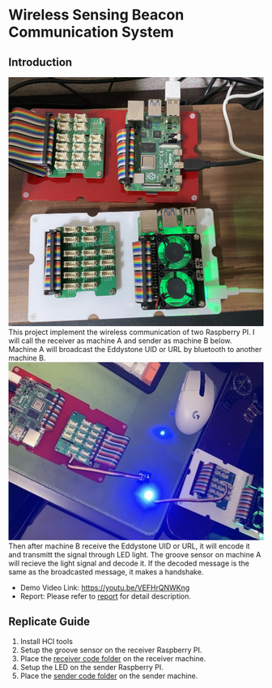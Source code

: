 # Wireless Sensing Beacon Communication System
## Introduction
![machines](images/machines.jpg)
This project implement the wireless communication of two Raspberry PI. I will call the receiver as machine A and sender as machine B below.  
Machine A will broadcast the Eddystone UID or URL by bluetooth to another machine B.
![machines](images/comm.jpg)
Then after machine B receive the Eddystone UID or URL, it will encode it and transmitt the signal through LED light. The groove sensor on machine A will recieve the light signal and decode it. If the decoded message is the same as the broadcasted message, it makes a handshake.
  
- Demo Video Link: https://youtu.be/VEFHrQNWKng
- Report: Please refer to [report](./Wireless_Sensing_Report.pdf) for detail description.

## Replicate Guide
1. Install HCI tools
2. Setup the groove sensor on the receiver Raspberry PI.
3. Place the [receiver code folder](./receiver_code) on the receiver machine.
4. Setup the LED on the sender Raspberry PI.
5. Place the [sender code folder](./sender_code)  on the sender machine.